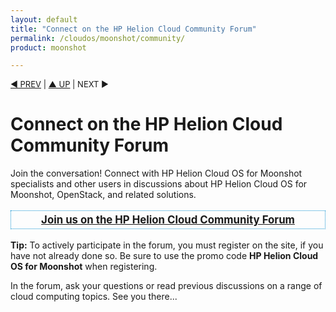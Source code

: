 ```yaml
---
layout: default
title: "Connect on the HP Helion Cloud Community Forum"
permalink: /cloudos/moonshot/community/
product: moonshot

---
```



<p style="font-size: small;"> <a href="/cloudos/">&#9664; PREV</a> | <a href="/cloudos/">&#9650; UP</a> | NEXT &#9654; </p>

# Connect on the HP Helion Cloud Community Forum

Join the conversation! Connect with HP Helion Cloud OS for Moonshot specialists and other users in discussions about HP Helion Cloud OS for Moonshot, OpenStack, and related solutions.  

<p style="border: 1px dotted #1796D3; padding: 4px 4px 4px 4px; font-weight:bold; font-size:larger; text-align:center;"><a href="http://community.hpcloud.com/forum" target="forum"> Join us on the HP Helion Cloud Community Forum </a> </p>

**Tip:** To actively participate in the forum, you must register on the site, if you have not already done so. Be sure to use the promo code **HP Helion Cloud OS for Moonshot** when registering.

In the forum, ask your questions or read previous discussions on a range of cloud computing topics. See you there...
